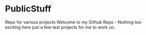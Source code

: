 # PublicStuff
Repo for various projects
Welcome to my Github Repo - Nothing too exciting here just a few test projects for me to work on.
